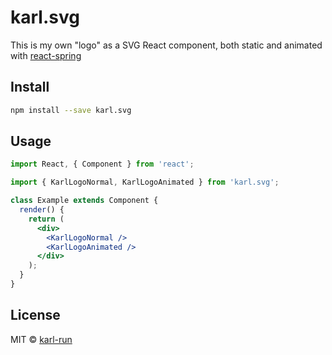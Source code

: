 # karl.svg

This is my own "logo" as a SVG React component, both static and animated with [react-spring](https://github.com/drcmda/react-spring)

## Install

```bash
npm install --save karl.svg
```

## Usage

```jsx
import React, { Component } from 'react';

import { KarlLogoNormal, KarlLogoAnimated } from 'karl.svg';

class Example extends Component {
  render() {
    return (
      <div>
        <KarlLogoNormal />
        <KarlLogoAnimated />
      </div>
    );
  }
}
```

## License

MIT © [karl-run](https://github.com/karl-run)
